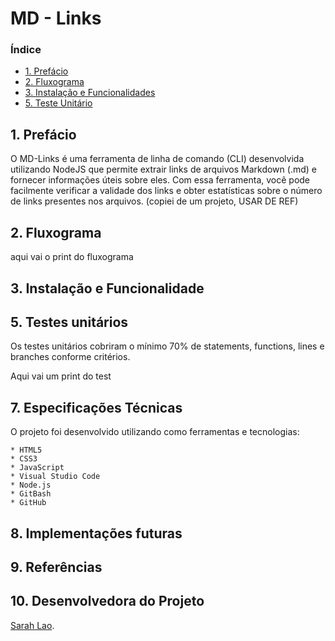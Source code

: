 # MD - Links


### Índice

* [1. Prefácio](#1prefácio)
* [2. Fluxograma](#2fluxograma)
* [3. Instalação e Funcionalidades](#instalação-e-funcionalidades)
* [5. Teste Unitário](#5teste-unitario)


## 1. Prefácio
O MD-Links é uma ferramenta de linha de comando (CLI) desenvolvida utilizando NodeJS que permite extrair links de arquivos Markdown (.md) e fornecer informações úteis sobre eles. Com essa ferramenta, você pode facilmente verificar a validade dos links e obter estatísticas sobre o número de links presentes nos arquivos.
(copiei de um projeto, USAR DE REF)

## 2. Fluxograma

aqui vai o print do fluxograma

## 3. Instalação e Funcionalidade



## 5. Testes unitários
Os testes unitários cobriram o mínimo 70% de statements, functions, lines e branches conforme critérios.

Aqui vai um print do test 


## 7. Especificações Técnicas
O projeto foi desenvolvido utilizando como ferramentas e tecnologias:

    * HTML5
    * CSS3
    * JavaScript
    * Visual Studio Code
    * Node.js
    * GitBash
    * GitHub


## 8. Implementações futuras


## 9. Referências


## 10. Desenvolvedora do Projeto

[Sarah Lao](https://github.com/laosarah).
